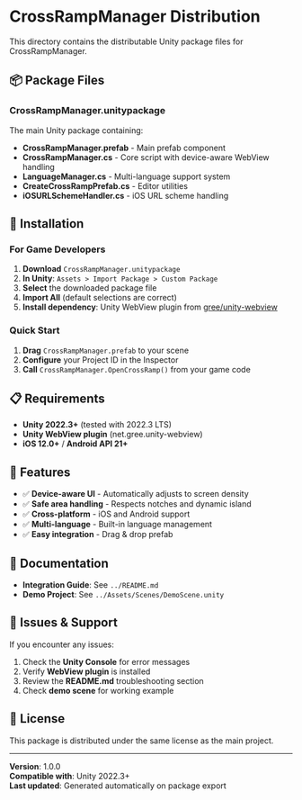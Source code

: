 # CrossRampManager Distribution

This directory contains the distributable Unity package files for CrossRampManager.

## 📦 Package Files

### CrossRampManager.unitypackage
The main Unity package containing:
- **CrossRampManager.prefab** - Main prefab component
- **CrossRampManager.cs** - Core script with device-aware WebView handling
- **LanguageManager.cs** - Multi-language support system
- **CreateCrossRampPrefab.cs** - Editor utilities
- **iOSURLSchemeHandler.cs** - iOS URL scheme handling

## 🚀 Installation

### For Game Developers
1. **Download** `CrossRampManager.unitypackage`
2. **In Unity**: `Assets > Import Package > Custom Package`
3. **Select** the downloaded package file
4. **Import All** (default selections are correct)
5. **Install dependency**: Unity WebView plugin from [gree/unity-webview](https://github.com/gree/unity-webview.git?path=/dist/package)

### Quick Start
1. **Drag** `CrossRampManager.prefab` to your scene
2. **Configure** your Project ID in the Inspector
3. **Call** `CrossRampManager.OpenCrossRamp()` from your game code

## 📋 Requirements

- **Unity 2022.3+** (tested with 2022.3 LTS)
- **Unity WebView plugin** (net.gree.unity-webview)
- **iOS 12.0+** / **Android API 21+**

## 🔧 Features

- ✅ **Device-aware UI** - Automatically adjusts to screen density
- ✅ **Safe area handling** - Respects notches and dynamic island
- ✅ **Cross-platform** - iOS and Android support
- ✅ **Multi-language** - Built-in language management
- ✅ **Easy integration** - Drag & drop prefab

## 📖 Documentation

- **Integration Guide**: See `../README.md`
- **Demo Project**: See `../Assets/Scenes/DemoScene.unity`

## 🐛 Issues & Support

If you encounter any issues:
1. Check the **Unity Console** for error messages
2. Verify **WebView plugin** is installed
3. Review the **README.md** troubleshooting section
4. Check **demo scene** for working example

## 📄 License

This package is distributed under the same license as the main project.

---

**Version**: 1.0.0  
**Compatible with**: Unity 2022.3+  
**Last updated**: Generated automatically on package export 